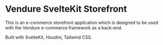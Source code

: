 # Vendure SvelteKit Storefront

This is an e-commerce storefront application which is designed to be
used with the Vendure e-commerce framework as a back-end.

Built with SvelteKit, Houdini, Tailwind CSS.
